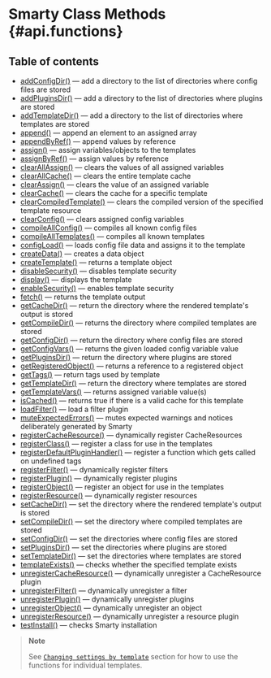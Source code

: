 Smarty Class Methods {#api.functions}
====================

## Table of contents

- [addConfigDir()](api-functions/api-add-config-dir.md) — add a directory to the list of directories where config files are stored
- [addPluginsDir()](api-functions/api-add-plugins-dir.md) — add a directory to the list of directories where plugins are stored
- [addTemplateDir()](api-functions/api-add-template-dir.md) — add a directory to the list of directories where templates are stored
- [append()](api-functions/api-append.md) — append an element to an assigned array
- [appendByRef()](api-functions/api-append-by-ref.md) — append values  by reference
- [assign()](api-functions/api-assign.md) — assign variables/objects to the templates
- [assignByRef()](api-functions/api-assign-by-ref.md) — assign values by reference
- [clearAllAssign()](api-functions/api-clear-all-assign.md) — clears the values of all assigned variables
- [clearAllCache()](api-functions/api-clear-all-cache.md) — clears the entire template cache
- [clearAssign()](api-functions/api-clear-assign.md) — clears the value of an assigned variable
- [clearCache()](api-functions/api-clear-cache.md) — clears the cache for a specific template
- [clearCompiledTemplate()](api-functions/api-clear-compiled-tpl.md) — clears the compiled version of the specified template resource
- [clearConfig()](api-functions/api-clear-config.md) — clears assigned config variables
- [compileAllConfig()](api-functions/api-compile-all-config.md) — compiles all known config files
- [compileAllTemplates()](api-functions/api-compile-all-templates.md) — compiles all known templates
- [configLoad()](api-functions/api-config-load.md) —  loads config file  data and assigns it to the template
- [createData()](api-functions/api-create-data.md) — creates a data object
- [createTemplate()](api-functions/api-create-template.md) — returns a template object
- [disableSecurity()](api-functions/api-disable-security.md) — disables template security
- [display()](api-functions/api-display.md) — displays the template
- [enableSecurity()](api-functions/api-enable-security.md) — enables template security
- [fetch()](api-functions/api-fetch.md) — returns the template output
- [getCacheDir()](api-functions/api-get-cache-dir.md) — return the directory where the rendered template's output is stored
- [getCompileDir()](api-functions/api-get-compile-dir.md) — returns the directory where compiled templates are stored
- [getConfigDir()](api-functions/api-get-config-dir.md) — return the directory where config files are stored
- [getConfigVars()](api-functions/api-get-config-vars.md) — returns the given loaded config variable value
- [getPluginsDir()](api-functions/api-get-plugins-dir.md) — return the directory where plugins are stored
- [getRegisteredObject()](api-functions/api-get-registered-object.md) — returns a reference to a registered object
- [getTags()](api-functions/api-get-tags.md) — return tags used by template
- [getTemplateDir()](api-functions/api-get-template-dir.md) — return the directory where templates are stored
- [getTemplateVars()](api-functions/api-get-template-vars.md) — returns  assigned variable value(s)
- [isCached()](api-functions/api-is-cached.md) — returns true if there is a valid cache for this template
- [loadFilter()](api-functions/api-load-filter.md) — load a filter plugin
- [muteExpectedErrors()](api-functions/api-mute-expected-errors.md) — mutes expected warnings and notices deliberately generated by Smarty
- [registerCacheResource()](api-functions/api-register-cacheresource.md) — dynamically register CacheResources
- [registerClass()](api-functions/api-register-class.md) — register a class for use in the templates
- [registerDefaultPluginHandler()](api-functions/api-register-default-plugin-handler.md) — register a function which gets called on undefined tags
- [registerFilter()](api-functions/api-register-filter.md) — dynamically register filters
- [registerPlugin()](api-functions/api-register-plugin.md) — dynamically register plugins
- [registerObject()](api-functions/api-register-object.md) — register an object for use in the templates
- [registerResource()](api-functions/api-register-resource.md) — dynamically register resources
- [setCacheDir()](api-functions/api-set-cache-dir.md) — set the directory where the rendered template's output is stored
- [setCompileDir()](api-functions/api-set-compile-dir.md) — set the directory where compiled templates are stored
- [setConfigDir()](api-functions/api-set-config-dir.md) — set the directories where config files are stored
- [setPluginsDir()](api-functions/api-set-plugins-dir.md) — set the directories where plugins are stored
- [setTemplateDir()](api-functions/api-set-template-dir.md) — set the directories where templates are stored
- [templateExists()](api-functions/api-template-exists.md) — checks whether the specified template exists
- [unregisterCacheResource()](api-functions/api-unregister-cacheresource.md) — dynamically unregister a CacheResource plugin
- [unregisterFilter()](api-functions/api-unregister-filter.md) — dynamically unregister a filter
- [unregisterPlugin()](api-functions/api-unregister-plugin.md) — dynamically unregister plugins
- [unregisterObject()](api-functions/api-unregister-object.md) — dynamically unregister an object
- [unregisterResource()](api-functions/api-unregister-resource.md) — dynamically unregister a resource plugin
- [testInstall()](api-functions/api-test-install.md) — checks Smarty installation

> **Note**
>
> See
> [`Changing settings by template`](advanced-features/advanced-features-template-settings.md)
> section for how to use the functions for individual templates.
